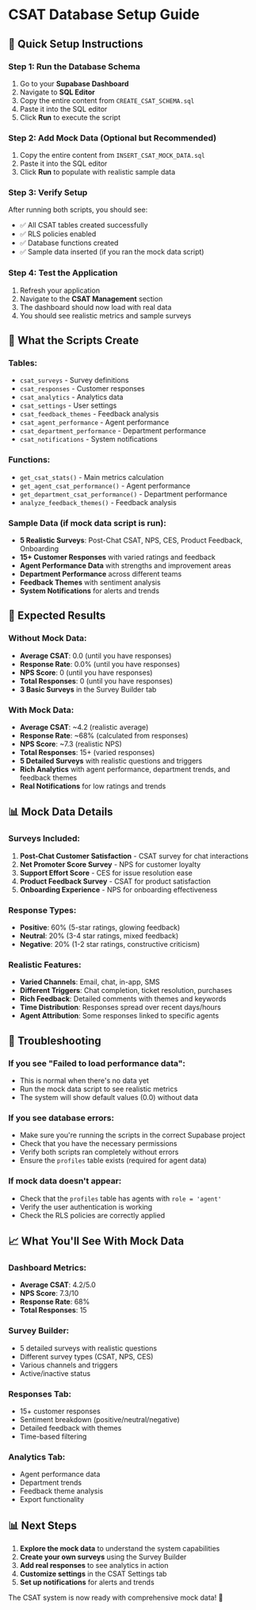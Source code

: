 # CSAT Database Setup Guide

## 🚀 Quick Setup Instructions

### Step 1: Run the Database Schema
1. Go to your **Supabase Dashboard**
2. Navigate to **SQL Editor**
3. Copy the entire content from `CREATE_CSAT_SCHEMA.sql`
4. Paste it into the SQL editor
5. Click **Run** to execute the script

### Step 2: Add Mock Data (Optional but Recommended)
1. Copy the entire content from `INSERT_CSAT_MOCK_DATA.sql`
2. Paste it into the SQL editor
3. Click **Run** to populate with realistic sample data

### Step 3: Verify Setup
After running both scripts, you should see:
- ✅ All CSAT tables created successfully
- ✅ RLS policies enabled
- ✅ Database functions created
- ✅ Sample data inserted (if you ran the mock data script)

### Step 4: Test the Application
1. Refresh your application
2. Navigate to the **CSAT Management** section
3. The dashboard should now load with real data
4. You should see realistic metrics and sample surveys

## 🔧 What the Scripts Create

### Tables:
- `csat_surveys` - Survey definitions
- `csat_responses` - Customer responses
- `csat_analytics` - Analytics data
- `csat_settings` - User settings
- `csat_feedback_themes` - Feedback analysis
- `csat_agent_performance` - Agent performance
- `csat_department_performance` - Department performance
- `csat_notifications` - System notifications

### Functions:
- `get_csat_stats()` - Main metrics calculation
- `get_agent_csat_performance()` - Agent performance
- `get_department_csat_performance()` - Department performance
- `analyze_feedback_themes()` - Feedback analysis

### Sample Data (if mock data script is run):
- **5 Realistic Surveys**: Post-Chat CSAT, NPS, CES, Product Feedback, Onboarding
- **15+ Customer Responses** with varied ratings and feedback
- **Agent Performance Data** with strengths and improvement areas
- **Department Performance** across different teams
- **Feedback Themes** with sentiment analysis
- **System Notifications** for alerts and trends

## 🎯 Expected Results

### Without Mock Data:
- **Average CSAT**: 0.0 (until you have responses)
- **Response Rate**: 0.0% (until you have responses)
- **NPS Score**: 0 (until you have responses)
- **Total Responses**: 0 (until you have responses)
- **3 Basic Surveys** in the Survey Builder tab

### With Mock Data:
- **Average CSAT**: ~4.2 (realistic average)
- **Response Rate**: ~68% (calculated from responses)
- **NPS Score**: ~7.3 (realistic NPS)
- **Total Responses**: 15+ (varied responses)
- **5 Detailed Surveys** with realistic questions and triggers
- **Rich Analytics** with agent performance, department trends, and feedback themes
- **Real Notifications** for low ratings and trends

## 📊 Mock Data Details

### Surveys Included:
1. **Post-Chat Customer Satisfaction** - CSAT survey for chat interactions
2. **Net Promoter Score Survey** - NPS for customer loyalty
3. **Support Effort Score** - CES for issue resolution ease
4. **Product Feedback Survey** - CSAT for product satisfaction
5. **Onboarding Experience** - NPS for onboarding effectiveness

### Response Types:
- **Positive**: 60% (5-star ratings, glowing feedback)
- **Neutral**: 20% (3-4 star ratings, mixed feedback)
- **Negative**: 20% (1-2 star ratings, constructive criticism)

### Realistic Features:
- **Varied Channels**: Email, chat, in-app, SMS
- **Different Triggers**: Chat completion, ticket resolution, purchases
- **Rich Feedback**: Detailed comments with themes and keywords
- **Time Distribution**: Responses spread over recent days/hours
- **Agent Attribution**: Some responses linked to specific agents

## 🚨 Troubleshooting

### If you see "Failed to load performance data":
- This is normal when there's no data yet
- Run the mock data script to see realistic metrics
- The system will show default values (0.0) without data

### If you see database errors:
- Make sure you're running the scripts in the correct Supabase project
- Check that you have the necessary permissions
- Verify both scripts ran completely without errors
- Ensure the `profiles` table exists (required for agent data)

### If mock data doesn't appear:
- Check that the `profiles` table has agents with `role = 'agent'`
- Verify the user authentication is working
- Check the RLS policies are correctly applied

## 📈 What You'll See With Mock Data

### Dashboard Metrics:
- **Average CSAT**: 4.2/5.0
- **NPS Score**: 7.3/10
- **Response Rate**: 68%
- **Total Responses**: 15

### Survey Builder:
- 5 detailed surveys with realistic questions
- Different survey types (CSAT, NPS, CES)
- Various channels and triggers
- Active/inactive status

### Responses Tab:
- 15+ customer responses
- Sentiment breakdown (positive/neutral/negative)
- Detailed feedback with themes
- Time-based filtering

### Analytics Tab:
- Agent performance data
- Department trends
- Feedback theme analysis
- Export functionality

## 📊 Next Steps

1. **Explore the mock data** to understand the system capabilities
2. **Create your own surveys** using the Survey Builder
3. **Add real responses** to see analytics in action
4. **Customize settings** in the CSAT Settings tab
5. **Set up notifications** for alerts and trends

The CSAT system is now ready with comprehensive mock data! 🎉 